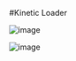#Kinetic Loader

![image](https://user-images.githubusercontent.com/81670997/169768424-751322aa-b665-415e-b064-32a3a822a538.png)


![image](https://user-images.githubusercontent.com/81670997/169768530-026bc4df-9d90-499e-994e-327755736a17.png)

